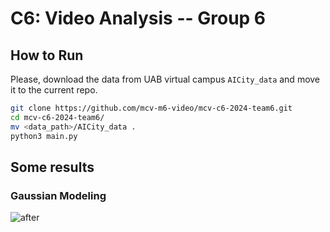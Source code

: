 # C6: Video Analysis -- Group 6

## How to Run
Please, download the data from UAB virtual campus `AICity_data` and move it to the current repo.

```sh
git clone https://github.com/mcv-m6-video/mcv-c6-2024-team6.git
cd mcv-c6-2024-team6/
mv <data_path>/AICity_data .
python3 main.py
```

## Some results

### Gaussian Modeling
![after](https://github.com/mcv-m6-video/mcv-c6-2024-team6/blob/main/images/after_535.jpg)
